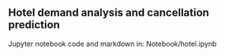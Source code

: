 ## Hotel demand analysis and cancellation prediction

Jupyter notebook code and markdown in: Notebook/hotel.ipynb
